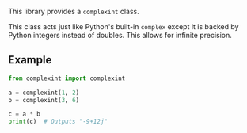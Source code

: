 This library provides a `complexint` class.

This class acts just like Python's built-in `complex` except it is backed by Python integers instead of doubles.
    This allows for infinite precision.

## Example

```python
from complexint import complexint

a = complexint(1, 2)
b = complexint(3, 6)

c = a * b
print(c)  # Outputs "-9+12j"
```
